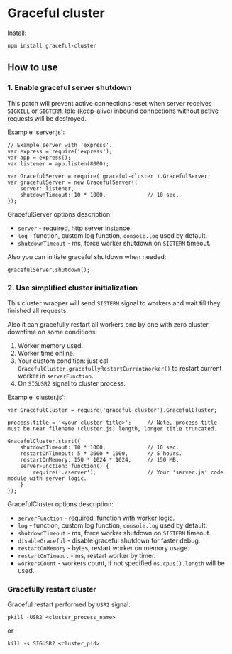 # Graceful cluster

Install:

    npm install graceful-cluster
    
## How to use

### 1. Enable graceful server shutdown

This patch will prevent active connections reset when server receives `SIGKILL` or `SIGTERM`. Idle (keep-alive) inbound connections without active requests will be destroyed.
 
Example 'server.js':

    // Example server with 'express'.
    var express = require('express');
    var app = express();
    var listener = app.listen(8000);

    var GracefulServer = require('graceful-cluster').GracefulServer;
    var gracefulServer = new GracefulServer({
        server: listener,
        shutdownTimeout: 10 * 1000,             // 10 sec.
    });
    
GracefulServer options description:

 - `server`                - required, http server instance.
 - `log`                   - function, custom log function, `console.log` used by default.
 - `shutdownTimeout`       - ms, force worker shutdown on `SIGTERM` timeout.
 
Also you can initiate graceful shutdown when needed:
 
    gracefulServer.shutdown();

### 2. Use simplified cluster initialization

This cluster wrapper will send `SIGTERM` signal to workers and wait till they finished all requests.

Also it can gracefully restart all workers one by one with zero cluster downtime on some conditions:

  1. Worker memory used.
  2. Worker time online.
  3. Your custom condition: just call `GracefulCluster.gracefullyRestartCurrentWorker()` to restart current worker in `serverFunction`.
  4. On `SIGUSR2` signal to cluster process.

Example 'cluster.js':

    var GracefulCluster = require('graceful-cluster').GracefulCluster;

    process.title = '<your-cluster-title>';     // Note, process title must be near filename (cluster.js) length, longer title truncated.
    
    GracefulCluster.start({
        shutdownTimeout: 10 * 1000,             // 10 sec.
        restartOnTimeout: 5 * 3600 * 1000,      // 5 hours.
        restartOnMemory: 150 * 1024 * 1024,     // 150 MB.
        serverFunction: function() {
            require('./server');                // Your 'server.js' code module with server logic.
        }
    });

GracefulCluster options description:

 - `serverFunction`        - required, function with worker logic.
 - `log`                   - function, custom log function, `console.log` used by default.
 - `shutdownTimeout`       - ms, force worker shutdown on `SIGTERM` timeout.
 - `disableGraceful`       - disable graceful shutdown for faster debug.
 - `restartOnMemory`       - bytes, restart worker on memory usage.
 - `restartOnTimeout`      - ms, restart worker by timer.
 - `workersCount`          - workers count, if not specified `os.cpus().length` will be used.

### Gracefully restart cluster

Graceful restart performed by `USR2` signal:

    pkill -USR2 <cluster_process_name>

or

    kill -s SIGUSR2 <cluster_pid>